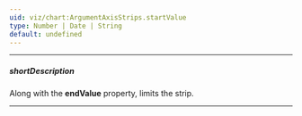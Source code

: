 ```yaml
---
uid: viz/chart:ArgumentAxisStrips.startValue
type: Number | Date | String
default: undefined
---
```

---
##### shortDescription
Along with the **endValue** property, limits the strip.

---
